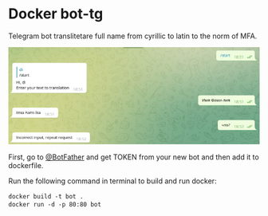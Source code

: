 # Docker bot-tg
Telegram bot translitetare full name from cyrillic to latin to the norm of MFA.

 <img src='tg.jpeg'>

First, go to [@BotFather](https://t.me/botfather) and get TOKEN from your new bot and then add it to dockerfile.

Run the following command in terminal to build and run docker:

```
docker build -t bot .
docker run -d -p 80:80 bot
```


